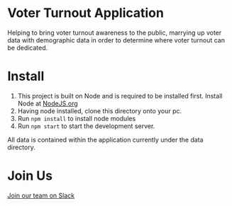 # Voter Turnout Application
Helping to bring voter turnout awareness to the public, marrying up voter data with demographic data in order to determine where voter turnout can be dedicated.

# Install
1. This project is built on Node and is required to be installed first. Install Node at [NodeJS.org](https://nodejs.org/en/)
2. Having node installed, clone this directory onto your pc.
3. Run `npm install` to install node modules
4. Run `npm start` to start the development server.

All data is contained within the application currently under the data directory.

# Join Us
[Join our team on Slack](https://bit.ly/2DQsK6p)